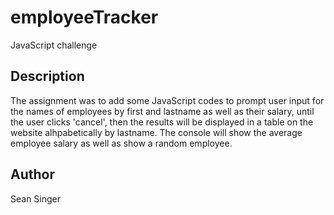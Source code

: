 # employeeTracker
JavaScript challenge

## Description
The assignment was to add some JavaScript codes to prompt user input for the names of employees by first and lastname as well as their salary, until the user clicks 'cancel', then the results will be displayed in a table on the website alhpabetically by lastname. The console will show the average employee salary as well as show a random employee.

## Author
Sean Singer